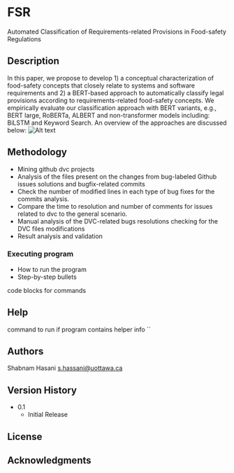 # FSR
Automated Classification of Requirements-related Provisions in Food-safety Regulations

## Description

In this paper, we propose to develop 1) a conceptual characterization of food-safety concepts that closely relate to systems and software requirements and 2) a BERT-based approach to automatically classify legal provisions according to requirements-related food-safety concepts. We empirically evaluate our classification approach with BERT variants, e.g., BERT large, RoBERTa, ALBERT and non-transformer models including: BiLSTM and Keyword Search.
An overview of the approaches are discussed below:
![Alt text](https://drive.google.com/uc?id=1w-H2pt7RBCNpUqqB5eE3EkPnO59A8EwT)



## Methodology

* Mining github dvc projects 
* Analysis of the files present on the changes from bug-labeled Github issues solutions and bugfix-related commits
* Check the number of modified lines in each type of bug fixes for the commits analysis.
* Compare the time to resolution and number of comments for issues related to dvc to the general scenario.
* Manual analysis of the DVC-related bugs resolutions checking for the DVC files modifications
* Result analysis and validation 


### Executing program

* How to run the program
* Step-by-step bullets

code blocks for commands


## Help

command to run if program contains helper info
``


## Authors
Shabnam Hasani
s.hassani@uottawa.ca

## Version History

* 0.1
    * Initial Release

## License


## Acknowledgments
